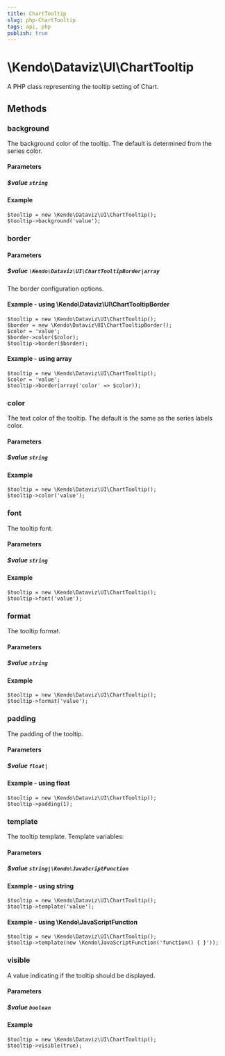 ```yaml
---
title: ChartTooltip
slug: php-ChartTooltip
tags: api, php
publish: true
---
```


# \Kendo\Dataviz\UI\ChartTooltip

A PHP class representing the tooltip setting of Chart.


## Methods

### background
The background color of the tooltip. The default is determined from the series color.
#### Parameters

##### $value `string`



#### Example 
    $tooltip = new \Kendo\Dataviz\UI\ChartTooltip();
    $tooltip->background('value');

### border

#### Parameters

##### $value `\Kendo\Dataviz\UI\ChartTooltipBorder|array`

The border configuration options.


#### Example - using \Kendo\Dataviz\UI\ChartTooltipBorder

    $tooltip = new \Kendo\Dataviz\UI\ChartTooltip();
    $border = new \Kendo\Dataviz\UI\ChartTooltipBorder();
    $color = 'value';
    $border->color($color);
    $tooltip->border($border);

#### Example - using array

    $tooltip = new \Kendo\Dataviz\UI\ChartTooltip();
    $color = 'value';
    $tooltip->border(array('color' => $color));

### color
The text color of the tooltip. The default is the same as the series labels color.
#### Parameters

##### $value `string`



#### Example 
    $tooltip = new \Kendo\Dataviz\UI\ChartTooltip();
    $tooltip->color('value');

### font
The tooltip font.
#### Parameters

##### $value `string`



#### Example 
    $tooltip = new \Kendo\Dataviz\UI\ChartTooltip();
    $tooltip->font('value');

### format
The tooltip format.
#### Parameters

##### $value `string`



#### Example 
    $tooltip = new \Kendo\Dataviz\UI\ChartTooltip();
    $tooltip->format('value');

### padding
The padding of the tooltip.
#### Parameters

##### $value `float|`



#### Example  - using float
    $tooltip = new \Kendo\Dataviz\UI\ChartTooltip();
    $tooltip->padding(1);

### template
The tooltip template.
Template variables:
#### Parameters

##### $value `string|\Kendo\JavaScriptFunction`



#### Example  - using string
    $tooltip = new \Kendo\Dataviz\UI\ChartTooltip();
    $tooltip->template('value');

#### Example  - using \Kendo\JavaScriptFunction
    $tooltip = new \Kendo\Dataviz\UI\ChartTooltip();
    $tooltip->template(new \Kendo\JavaScriptFunction('function() { }'));

### visible
A value indicating if the tooltip should be displayed.
#### Parameters

##### $value `boolean`



#### Example 
    $tooltip = new \Kendo\Dataviz\UI\ChartTooltip();
    $tooltip->visible(true);

